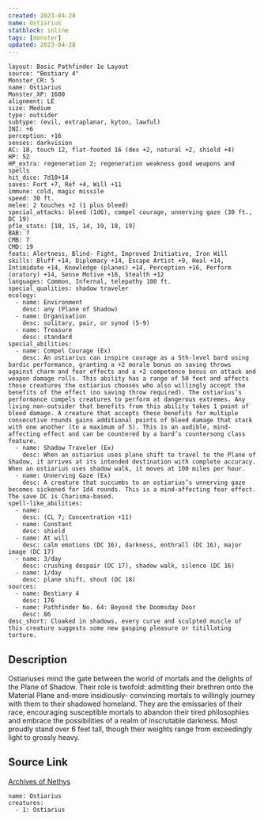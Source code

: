 ```yaml
---
created: 2023-04-28
name: Ostiarius
statblock: inline
tags: [monster]
updated: 2023-04-28
---
```

```statblock
layout: Basic Pathfinder 1e Layout
source: "Bestiary 4"
Monster_CR: 5
name: Ostiarius
Monster_XP: 1600
alignment: LE
size: Medium
type: outsider
subtype: (evil, extraplanar, kyton, lawful)
INI: +6
perception: +16
senses: darkvision
AC: 18, touch 12, flat-footed 16 (dex +2, natural +2, shield +4)
HP: 52
HP_extra: regeneration 2; regeneration weakness good weapons and spells
hit_dice: 7d10+14
saves: Fort +7, Ref +4, Will +11
immune: cold, magic missile
speed: 30 ft.
melee: 2 touches +2 (1 plus bleed)
special_attacks: bleed (1d6), compel courage, unnerving gaze (30 ft., DC 19)
pf1e_stats: [10, 15, 14, 19, 18, 19]
BAB: 7
CMB: 7
CMD: 19
feats: Alertness, Blind- Fight, Improved Initiative, Iron Will
skills: Bluff +14, Diplomacy +14, Escape Artist +9, Heal +14, Intimidate +14, Knowledge (planes) +14, Perception +16, Perform (oratory) +14, Sense Motive +16, Stealth +12
languages: Common, Infernal, telepathy 100 ft.
special_qualities: shadow traveler
ecology:
  - name: Environment
    desc: any (Plane of Shadow)
  - name: Organisation
    desc: solitary, pair, or synod (5-9)
  - name: Treasure
    desc: standard
special_abilities:
  - name: Compel Courage (Ex)
    desc: An ostiarius can inspire courage as a 5th-level bard using bardic performance, granting a +2 morale bonus on saving throws against charm and fear effects and a +2 competence bonus on attack and weapon damage rolls. This ability has a range of 50 feet and affects those creatures the ostiarius chooses who also willingly accept the benefits of the effect (no saving throw required). The ostiarius’s performance compels creatures to perform at dangerous extremes. Any living non-outsider that benefits from this ability takes 1 point of bleed damage. A creature that accepts these benefits for multiple consecutive rounds gains additional points of bleed damage that stack with one another (to a maximum of 5). This is an audible, mind-affecting effect and can be countered by a bard’s countersong class feature.
  - name: Shadow Traveler (Ex)
    desc: When an ostiarius uses plane shift to travel to the Plane of Shadow, it arrives at its intended destination with complete accuracy. When an ostiarius uses shadow walk, it moves at 100 miles per hour.
  - name: Unnerving Gaze (Ex)
    desc: A creature that succumbs to an ostiarius’s unnerving gaze becomes sickened for 1d4 rounds. This is a mind-affecting fear effect. The save DC is Charisma-based.
spell-like_abilities:
  - name:
    desc: (CL 7; Concentration +11)
  - name: Constant
    desc: shield
  - name: At will
    desc: calm emotions (DC 16), darkness, enthrall (DC 16), major image (DC 17)
  - name: 3/day
    desc: crushing despair (DC 17), shadow walk, silence (DC 16)
  - name: 1/day
    desc: plane shift, shout (DC 18)
sources:
  - name: Bestiary 4
    desc: 176
  - name: Pathfinder No. 64: Beyond the Doomsday Door
    desc: 86
desc_short: Cloaked in shadows, every curve and sculpted muscle of this creature suggests some new gasping pleasure or titillating torture.
```
## Description
Ostiariuses mind the gate between the world of mortals and the delights of the Plane of Shadow. Their role is twofold: admitting their brethren onto the Material Plane and-more insidiously- convincing mortals to willingly journey with them to their shadowed homeland. They are the emissaries of their race, encouraging susceptible mortals to abandon their tired philosophies and embrace the possibilities of a realm of inscrutable darkness. Most proudly stand over 6 feet tall, though their weights range from exceedingly light to grossly heavy.
## Source Link
[Archives of Nethys](https://aonprd.com/MonsterDisplay.aspx?ItemName=Ostiarius)
```encounter-table
name: Ostiarius
creatures:
  - 1: Ostiarius
```

